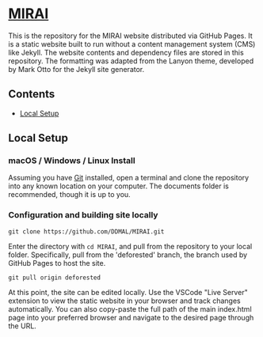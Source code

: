# [MIRAI](https://miraiqc.ca/)

This is the repository for the MIRAI website distributed via GitHub Pages. It is a static website built to run without a content management system (CMS) like Jekyll. The website contents and dependency files are stored in this repository. The formatting was adapted from the Lanyon theme, developed by Mark Otto for the Jekyll site generator.

## Contents

- [Local Setup](#local-setup)

## Local Setup

### macOS / Windows / Linux Install

Assuming you have [Git](https://www.atlassian.com/git/tutorials/install-git) installed, open a terminal and clone the repository into any known location on your computer. The documents folder is recommended, though it is up to you.

### Configuration and building site locally

```
git clone https://github.com/DDMAL/MIRAI.git
```

Enter the directory with `cd MIRAI`, and pull from the repository to your local folder. Specifically, pull from the 'deforested' branch, the branch used by GitHub Pages to host the site.

```
git pull origin deforested
```

At this point, the site can be edited locally. Use the VSCode "Live Server" extension to view the static website in your browser and track changes automatically. You can also copy-paste the full path of the main index.html page into your preferred browser and navigate to the desired page through the URL.